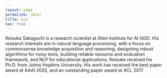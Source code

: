 ```yaml
---
layout: page
permalink: /bio/
title: bio
nav: true
---
```


Keisuke Sakaguchi is a research scientist at Allen Institute for AI (AI2).
His research interests are in natural language processing, with a focus on commonsense knowledge acquisition and reasoning, designiing robust algorithms for noisy texts, building reliable resource and evaluation framework, and NLP for educational applications. Keisuke received his Ph.D. from Johns Hopkins University. His work has received the best paper award at AAAI 2020, and an outstanding paper award at ACL 2017.  

